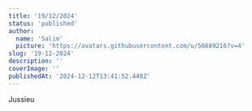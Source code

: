 ```yaml
---
title: '19/12/2024'
status: 'published'
author:
  name: 'Salim'
  picture: 'https://avatars.githubusercontent.com/u/56689216?v=4'
slug: '19-12-2024'
description: ''
coverImage: ''
publishedAt: '2024-12-12T13:41:52.448Z'
---
```


Jussieu